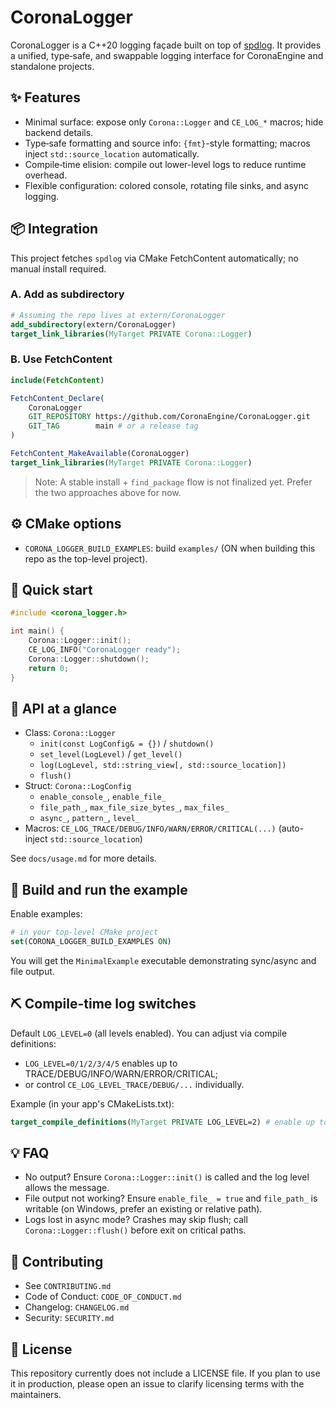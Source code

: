 # CoronaLogger

CoronaLogger is a C++20 logging façade built on top of [spdlog](https://github.com/gabime/spdlog). It provides a unified, type‑safe, and swappable logging interface for CoronaEngine and standalone projects.

## ✨ Features
- Minimal surface: expose only `Corona::Logger` and `CE_LOG_*` macros; hide backend details.
- Type‑safe formatting and source info: `{fmt}`-style formatting; macros inject `std::source_location` automatically.
- Compile‑time elision: compile out lower-level logs to reduce runtime overhead.
- Flexible configuration: colored console, rotating file sinks, and async logging.

## 📦 Integration

This project fetches `spdlog` via CMake FetchContent automatically; no manual install required.

### A. Add as subdirectory
```cmake
# Assuming the repo lives at extern/CoronaLogger
add_subdirectory(extern/CoronaLogger)
target_link_libraries(MyTarget PRIVATE Corona::Logger)
```

### B. Use FetchContent
```cmake
include(FetchContent)

FetchContent_Declare(
	CoronaLogger
	GIT_REPOSITORY https://github.com/CoronaEngine/CoronaLogger.git
	GIT_TAG        main # or a release tag
)

FetchContent_MakeAvailable(CoronaLogger)
target_link_libraries(MyTarget PRIVATE Corona::Logger)
```

> Note: A stable install + `find_package` flow is not finalized yet. Prefer the two approaches above for now.

## ⚙️ CMake options
- `CORONA_LOGGER_BUILD_EXAMPLES`: build `examples/` (ON when building this repo as the top-level project).

## 🚀 Quick start
```cpp
#include <corona_logger.h>

int main() {
	Corona::Logger::init();
	CE_LOG_INFO("CoronaLogger ready");
	Corona::Logger::shutdown();
	return 0;
}
```

## 🧰 API at a glance
- Class: `Corona::Logger`
	- `init(const LogConfig& = {})` / `shutdown()`
	- `set_level(LogLevel)` / `get_level()`
	- `log(LogLevel, std::string_view[, std::source_location])`
	- `flush()`
- Struct: `Corona::LogConfig`
	- `enable_console_`, `enable_file_`
	- `file_path_`, `max_file_size_bytes_`, `max_files_`
	- `async_`, `pattern_`, `level_`
- Macros: `CE_LOG_TRACE/DEBUG/INFO/WARN/ERROR/CRITICAL(...)` (auto-inject `std::source_location`)

See `docs/usage.md` for more details.

## 🧪 Build and run the example
Enable examples:
```cmake
# in your top-level CMake project
set(CORONA_LOGGER_BUILD_EXAMPLES ON)
```
You will get the `MinimalExample` executable demonstrating sync/async and file output.

## ⛏️ Compile-time log switches
Default `LOG_LEVEL=0` (all levels enabled). You can adjust via compile definitions:
- `LOG_LEVEL=0/1/2/3/4/5` enables up to TRACE/DEBUG/INFO/WARN/ERROR/CRITICAL;
- or control `CE_LOG_LEVEL_TRACE/DEBUG/...` individually.

Example (in your app's CMakeLists.txt):
```cmake
target_compile_definitions(MyTarget PRIVATE LOG_LEVEL=2) # enable up to INFO only
```

## 💡 FAQ
- No output? Ensure `Corona::Logger::init()` is called and the log level allows the message.
- File output not working? Ensure `enable_file_ = true` and `file_path_` is writable (on Windows, prefer an existing or relative path).
- Logs lost in async mode? Crashes may skip flush; call `Corona::Logger::flush()` before exit on critical paths.

## 🤝 Contributing
- See `CONTRIBUTING.md`
- Code of Conduct: `CODE_OF_CONDUCT.md`
- Changelog: `CHANGELOG.md`
- Security: `SECURITY.md`

## 📄 License
This repository currently does not include a LICENSE file. If you plan to use it in production, please open an issue to clarify licensing terms with the maintainers.
